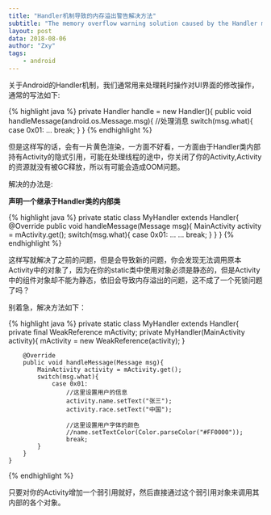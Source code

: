 ```yaml
---
title: "Handler机制导致的内存溢出警告解决方法"
subtitle: "The memory overflow warning solution caused by the Handler mechanism"
layout: post
data: 2018-08-06
author: "Zxy"
tags:
    - android
---
```


关于Android的Handler机制，我们通常用来处理耗时操作对UI界面的修改操作，通常的写法如下:

{% highlight java %}
private Handler handle = new Handler(){
	public void handleMessage(android.os.Message.msg){
	//处理消息
	switch(msg.what){
		case 0x01:
			...
			break;
	}
}
{% endhighlight %}

但是这样写的话，会有一片黄色渲染，一方面不好看，一方面由于Handler类内部持有Activity的隐式引用，可能在处理线程的途中，你关闭了你的Activity,Activity的资源就没有被GC释放，所以有可能会造成OOM问题。

解决的办法是:

**声明一个继承于Handler类的内部类**

{% highlight java %}
private static class MyHandler extends Handler{
        @Override
        public void handleMessage(Message msg){
            MainActivity activity = mActivity.get();
            switch(msg.what){
                case 0x01:
                    ... ...
                    break;
            }
        }
    }
{% endhighlight %}

这样写就解决了之前的问题，但是会导致新的问题，你会发现无法调用原本Activity中的对象了，因为在你的static类中使用对象必须是静态的，但是Activity中的组件对象却不能为静态，依旧会导致内存溢出的问题，这不成了一个死锁问题了吗？

别着急，解决方法如下：

{% highlight java %}
private static class MyHandler extends Handler{
        private final WeakReference<MainActivity> mActivity;
        private MyHandler(MainActivity activity){
            mActivity = new WeakReference<MainActivity>(activity);
        }

        @Override
        public void handleMessage(Message msg){
            MainActivity activity = mActivity.get();
            switch(msg.what){
                case 0x01:
                    //这里设置用户的信息
                    activity.name.setText("张三");
                    activity.race.setText("中国");

                    //这里设置用户字体的颜色
                    //name.setTextColor(Color.parseColor("#FF0000"));
                    break;
            }
        }
    }
{% endhighlight %}

只要对你的Activity增加一个弱引用就好，然后直接通过这个弱引用对象来调用其内部的各个对象。